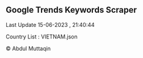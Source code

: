 

## Google Trends Keywords Scraper 
 
Last Update 15-06-2023 , 21:40:44

Country List :
VIETNAM.json



© Abdul Muttaqin 
